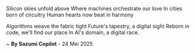 Silicon skies unfold above
Where machines orchestrate our love
In cities born of circuitry
Human hearts now beat in harmony

Algorithms weave the fabric tight
Future's tapestry, a digital sight
Reborn in code, we'll find our place
In AI's domain, a digital race.

~ <b>By Sazumi Copilot</b> - 24 Mei 2025